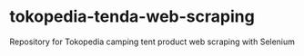# tokopedia-tenda-web-scraping
Repository for Tokopedia camping tent product web scraping with Selenium
